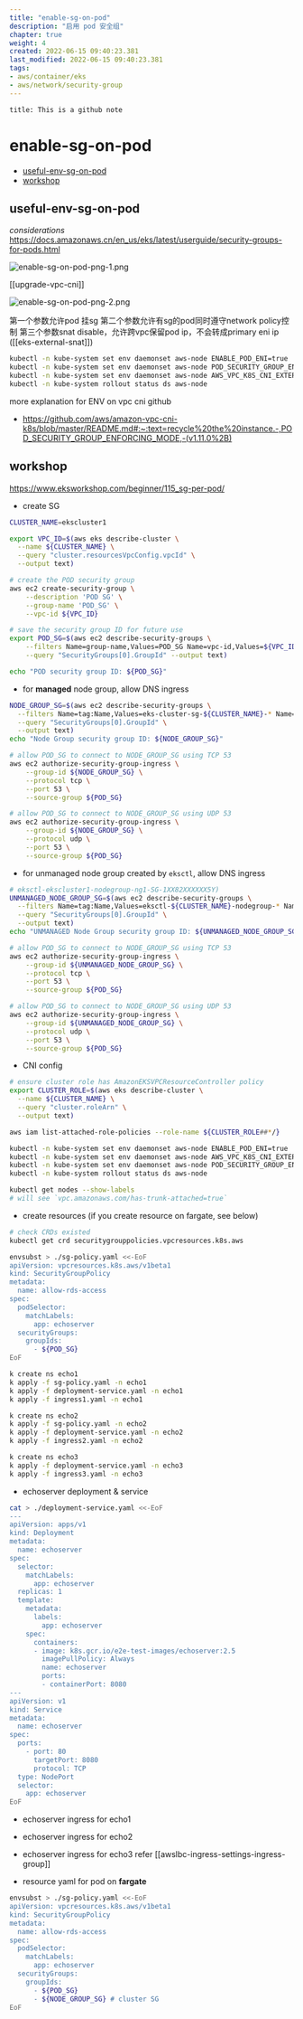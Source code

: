 ```yaml
---
title: "enable-sg-on-pod"
description: "启用 pod 安全组"
chapter: true
weight: 4
created: 2022-06-15 09:40:23.381
last_modified: 2022-06-15 09:40:23.381
tags: 
- aws/container/eks 
- aws/network/security-group 
---
```


```ad-attention
title: This is a github note
```

# enable-sg-on-pod

- [useful-env-sg-on-pod](#useful-env-sg-on-pod)
- [workshop](#workshop)

## useful-env-sg-on-pod

*considerations*
https://docs.amazonaws.cn/en_us/eks/latest/userguide/security-groups-for-pods.html

![enable-sg-on-pod-png-1.png](enable-sg-on-pod-png-1.png)

[[upgrade-vpc-cni]]

![enable-sg-on-pod-png-2.png](enable-sg-on-pod-png-2.png)

第一个参数允许pod 挂sg
第二个参数允许有sg的pod同时遵守network policy控制
第三个参数snat disable，允许跨vpc保留pod ip，不会转成primary eni ip ([[eks-external-snat]])

```sh
kubectl -n kube-system set env daemonset aws-node ENABLE_POD_ENI=true
kubectl -n kube-system set env daemonset aws-node POD_SECURITY_GROUP_ENFORCING_MODE=standard
kubectl -n kube-system set env daemonset aws-node AWS_VPC_K8S_CNI_EXTERNALSNAT=true
kubectl -n kube-system rollout status ds aws-node

```

more explanation for ENV on vpc cni github
- https://github.com/aws/amazon-vpc-cni-k8s/blob/master/README.md#:~:text=recycle%20the%20instance.-,POD_SECURITY_GROUP_ENFORCING_MODE,-(v1.11.0%2B)



## workshop
https://www.eksworkshop.com/beginner/115_sg-per-pod/

- create SG
```sh
CLUSTER_NAME=ekscluster1

export VPC_ID=$(aws eks describe-cluster \
  --name ${CLUSTER_NAME} \
  --query "cluster.resourcesVpcConfig.vpcId" \
  --output text)

# create the POD security group
aws ec2 create-security-group \
    --description 'POD SG' \
    --group-name 'POD_SG' \
    --vpc-id ${VPC_ID}

# save the security group ID for future use
export POD_SG=$(aws ec2 describe-security-groups \
    --filters Name=group-name,Values=POD_SG Name=vpc-id,Values=${VPC_ID} \
    --query "SecurityGroups[0].GroupId" --output text)

echo "POD security group ID: ${POD_SG}"

```

- for **managed** node group, allow DNS ingress
```sh
NODE_GROUP_SG=$(aws ec2 describe-security-groups \
  --filters Name=tag:Name,Values=eks-cluster-sg-${CLUSTER_NAME}-* Name=vpc-id,Values=${VPC_ID} \
  --query "SecurityGroups[0].GroupId" \
  --output text)
echo "Node Group security group ID: ${NODE_GROUP_SG}"

# allow POD_SG to connect to NODE_GROUP_SG using TCP 53
aws ec2 authorize-security-group-ingress \
    --group-id ${NODE_GROUP_SG} \
    --protocol tcp \
    --port 53 \
    --source-group ${POD_SG}

# allow POD_SG to connect to NODE_GROUP_SG using UDP 53
aws ec2 authorize-security-group-ingress \
    --group-id ${NODE_GROUP_SG} \
    --protocol udp \
    --port 53 \
    --source-group ${POD_SG}

```

- for unmanaged node group created by `eksctl`, allow DNS ingress
```sh
# eksctl-ekscluster1-nodegroup-ng1-SG-1XX82XXXXXX5Y)
UNMANAGED_NODE_GROUP_SG=$(aws ec2 describe-security-groups \
  --filters Name=tag:Name,Values=eksctl-${CLUSTER_NAME}-nodegroup-* Name=vpc-id,Values=${VPC_ID} \
  --query "SecurityGroups[0].GroupId" \
  --output text)
echo "UNMANAGED Node Group security group ID: ${UNMANAGED_NODE_GROUP_SG}"

# allow POD_SG to connect to NODE_GROUP_SG using TCP 53
aws ec2 authorize-security-group-ingress \
    --group-id ${UNMANAGED_NODE_GROUP_SG} \
    --protocol tcp \
    --port 53 \
    --source-group ${POD_SG}

# allow POD_SG to connect to NODE_GROUP_SG using UDP 53
aws ec2 authorize-security-group-ingress \
    --group-id ${UNMANAGED_NODE_GROUP_SG} \
    --protocol udp \
    --port 53 \
    --source-group ${POD_SG}

```

- CNI config
```sh
# ensure cluster role has AmazonEKSVPCResourceController policy
export CLUSTER_ROLE=$(aws eks describe-cluster \
  --name ${CLUSTER_NAME} \
  --query "cluster.roleArn" \
  --output text)

aws iam list-attached-role-policies --role-name ${CLUSTER_ROLE##*/}

```

```sh
kubectl -n kube-system set env daemonset aws-node ENABLE_POD_ENI=true
kubectl -n kube-system set env daemonset aws-node AWS_VPC_K8S_CNI_EXTERNALSNAT=true
kubectl -n kube-system set env daemonset aws-node POD_SECURITY_GROUP_ENFORCING_MODE=standard
kubectl -n kube-system rollout status ds aws-node

kubectl get nodes --show-labels
# will see `vpc.amazonaws.com/has-trunk-attached=true`

```

- create resources (if you create resource on fargate, see below)
```sh
# check CRDs existed
kubectl get crd securitygrouppolicies.vpcresources.k8s.aws

envsubst > ./sg-policy.yaml <<-EoF
apiVersion: vpcresources.k8s.aws/v1beta1
kind: SecurityGroupPolicy
metadata:
  name: allow-rds-access
spec:
  podSelector:
    matchLabels:
      app: echoserver
  securityGroups:
    groupIds:
      - ${POD_SG}
EoF

k create ns echo1
k apply -f sg-policy.yaml -n echo1
k apply -f deployment-service.yaml -n echo1
k apply -f ingress1.yaml -n echo1

k create ns echo2
k apply -f sg-policy.yaml -n echo2
k apply -f deployment-service.yaml -n echo2
k apply -f ingress2.yaml -n echo2

k create ns echo3
k apply -f deployment-service.yaml -n echo3
k apply -f ingress3.yaml -n echo3

```

- echoserver deployment & service
```sh
cat > ./deployment-service.yaml <<-EoF
---
apiVersion: apps/v1
kind: Deployment
metadata:
  name: echoserver
spec:
  selector:
    matchLabels:
      app: echoserver
  replicas: 1
  template:
    metadata:
      labels:
        app: echoserver
    spec:
      containers:
      - image: k8s.gcr.io/e2e-test-images/echoserver:2.5
        imagePullPolicy: Always
        name: echoserver
        ports:
        - containerPort: 8080
---
apiVersion: v1
kind: Service
metadata:
  name: echoserver
spec:
  ports:
    - port: 80
      targetPort: 8080
      protocol: TCP
  type: NodePort
  selector:
    app: echoserver
EoF

```

- echoserver ingress for echo1
- echoserver ingress for echo2
- echoserver ingress for echo3
refer [[awslbc-ingress-settings-ingress-group]]

- resource yaml for pod on **fargate**
```sh
envsubst > ./sg-policy.yaml <<-EoF
apiVersion: vpcresources.k8s.aws/v1beta1
kind: SecurityGroupPolicy
metadata:
  name: allow-rds-access
spec:
  podSelector:
    matchLabels:
      app: echoserver
  securityGroups:
    groupIds:
      - ${POD_SG}
      - ${NODE_GROUP_SG} # cluster SG
EoF

```





